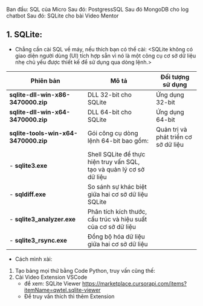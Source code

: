 Ban đầu: SQL của Micro
Sau đó: PostgressSQL 
Sau đó MongoDB cho log chatbot 
Sau đó: SQLite cho bài Video Mentor

## 1. SQLite: 
- Chẳng cần cài SQL về máy, nếu thích bạn có thể cài: 
<SQLite không có giao diện người dùng (UI) tích hợp sẵn vì nó là một công cụ cơ sở dữ liệu nhẹ chủ yếu được thiết kế để sử dụng qua dòng lệnh.>

| Phiên bản                  | Mô tả                                                                                                  | Đối tượng sử dụng                   |
|----------------------------|-------------------------------------------------------------------------------------------------------|-------------------------------------|
| **sqlite-dll-win-x86-3470000.zip**   | DLL 32-bit cho SQLite                                                                          | Ứng dụng 32-bit                     |
| **sqlite-dll-win-x64-3470000.zip**   | DLL 64-bit cho SQLite                                                                          | Ứng dụng 64-bit                     |
| **sqlite-tools-win-x64-3470000.zip** | Gói công cụ dòng lệnh 64-bit bao gồm:                                                          | Quản trị và phát triển cơ sở dữ liệu|
| - **sqlite3.exe**                     | Shell SQLite để thực hiện truy vấn SQL, tạo và quản lý cơ sở dữ liệu                          |                                     |
| - **sqldiff.exe**                     | So sánh sự khác biệt giữa hai cơ sở dữ liệu SQLite                                            |                                     |
| - **sqlite3_analyzer.exe**            | Phân tích kích thước, cấu trúc và hiệu suất của cơ sở dữ liệu                                 |                                     |
| - **sqlite3_rsync.exe**               | Đồng bộ hóa dữ liệu giữa hai cơ sở dữ liệu                                                     |                                     |
- Cách mình xài: 
1. Tạo bảng mọi thứ bằng Code Python, truy vấn cũng thế: 
2. Cài Video Extension VSCode 
	- để xem: SQLite Viewer https://marketplace.cursorapi.com/items?itemName=qwtel.sqlite-viewer
	- Để truy vấn thích thì thêm Extension